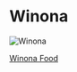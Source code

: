 # Winona


![Winona](https://www.iloveinspired.com/wp-content/uploads/2014/09/winona_overview.jpg "Picture of Winona Scenic Veiw")

[Winona Food](../blob/master/Food.md)
